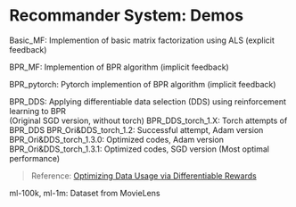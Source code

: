 # Recommander System: Demos
Basic_MF: Implemention of basic matrix factorization using ALS (explicit feedback)<br>

BPR_MF: Implemention of BPR algorithm (implicit feedback)<br>

BPR_pytorch: Pytorch implemention of BPR algorithm (implicit feedback)<br>

BPR_DDS: Applying differentiable data selection (DDS) using reinforcement learning to BPR<br> (Original SGD version, without torch)
BPR_DDS_torch_1.X: Torch attempts of BPR_DDS
BPR_Ori&DDS_torch_1.2: Successful attempt, Adam version
BPR_Ori&DDS_torch_1.3.0: Optimized codes, Adam version
BPR_Ori&DDS_torch_1.3.1: Optimized codes, SGD version (Most optimal performance)
>Reference: [Optimizing Data Usage via Differentiable Rewards](https://arxiv.org/pdf/1911.10088.pdf) 

ml-100k, ml-1m: Dataset from MovieLens<br>
